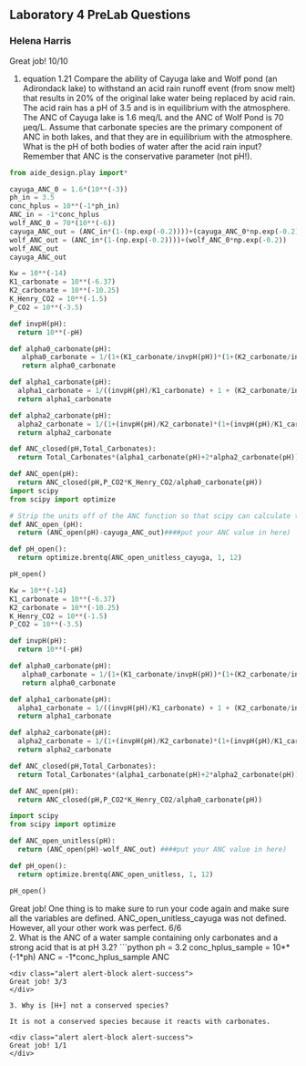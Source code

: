 ## Laboratory 4 PreLab Questions
### Helena Harris
<div class="alert alert-block alert-success">
Great job! 10/10
</div>

1. equation 1.21 Compare the ability of Cayuga lake and Wolf pond (an Adirondack lake) to withstand an acid rain runoff event (from snow melt) that results in 20% of the original lake water being replaced by acid rain. The acid rain has a pH of 3.5 and is in equilibrium with the atmosphere. The ANC of Cayuga lake is 1.6 meq/L and the ANC of Wolf Pond is 70 µeq/L. Assume that carbonate species are the primary component of ANC in both lakes, and that they are in equilibrium with the atmosphere. What is the pH of both bodies of water after the acid rain input? Remember that ANC is the conservative parameter (not pH!).

```python
from aide_design.play import*

cayuga_ANC_0 = 1.6*(10**(-3))
ph_in = 3.5
conc_hplus = 10**(-1*ph_in)
ANC_in = -1*conc_hplus
wolf_ANC_0 = 70*(10**(-6))
cayuga_ANC_out = (ANC_in*(1-(np.exp(-0.2))))+(cayuga_ANC_0*np.exp(-0.2))
wolf_ANC_out = (ANC_in*(1-(np.exp(-0.2))))+(wolf_ANC_0*np.exp(-0.2))
wolf_ANC_out
cayuga_ANC_out

Kw = 10**(-14)
K1_carbonate = 10**(-6.37)
K2_carbonate = 10**(-10.25)
K_Henry_CO2 = 10**(-1.5)
P_CO2 = 10**(-3.5)

def invpH(pH):
  return 10**(-pH)

def alpha0_carbonate(pH):
   alpha0_carbonate = 1/(1+(K1_carbonate/invpH(pH))*(1+(K2_carbonate/invpH(pH))))
   return alpha0_carbonate

def alpha1_carbonate(pH):
  alpha1_carbonate = 1/((invpH(pH)/K1_carbonate) + 1 + (K2_carbonate/invpH(pH)))
  return alpha1_carbonate

def alpha2_carbonate(pH):
  alpha2_carbonate = 1/(1+(invpH(pH)/K2_carbonate)*(1+(invpH(pH)/K1_carbonate)))
  return alpha2_carbonate

def ANC_closed(pH,Total_Carbonates):
  return Total_Carbonates*(alpha1_carbonate(pH)+2*alpha2_carbonate(pH)) + Kw/invpH(pH) - invpH(pH)

def ANC_open(pH):
  return ANC_closed(pH,P_CO2*K_Henry_CO2/alpha0_carbonate(pH))
import scipy
from scipy import optimize

# Strip the units off of the ANC function so that scipy can calculate the root.
def ANC_open_(pH):
  return (ANC_open(pH)-cayuga_ANC_out)####put your ANC value in here)

def pH_open():
  return optimize.brentq(ANC_open_unitless_cayuga, 1, 12)

pH_open()

Kw = 10**(-14)
K1_carbonate = 10**(-6.37)
K2_carbonate = 10**(-10.25)
K_Henry_CO2 = 10**(-1.5)
P_CO2 = 10**(-3.5)

def invpH(pH):
  return 10**(-pH)

def alpha0_carbonate(pH):
   alpha0_carbonate = 1/(1+(K1_carbonate/invpH(pH))*(1+(K2_carbonate/invpH(pH))))
   return alpha0_carbonate

def alpha1_carbonate(pH):
  alpha1_carbonate = 1/((invpH(pH)/K1_carbonate) + 1 + (K2_carbonate/invpH(pH)))
  return alpha1_carbonate

def alpha2_carbonate(pH):
  alpha2_carbonate = 1/(1+(invpH(pH)/K2_carbonate)*(1+(invpH(pH)/K1_carbonate)))
  return alpha2_carbonate

def ANC_closed(pH,Total_Carbonates):
  return Total_Carbonates*(alpha1_carbonate(pH)+2*alpha2_carbonate(pH)) + Kw/invpH(pH) - invpH(pH)

def ANC_open(pH):
  return ANC_closed(pH,P_CO2*K_Henry_CO2/alpha0_carbonate(pH))

import scipy
from scipy import optimize

def ANC_open_unitless(pH):
  return (ANC_open(pH)-wolf_ANC_out) ####put your ANC value in here)

def pH_open():
  return optimize.brentq(ANC_open_unitless, 1, 12)

pH_open()

```
<div class="alert alert-block alert-success">
Great job! One thing is to make sure to run your code again and make sure all the variables are defined. ANC_open_unitless_cayuga was not defined. However, all your other work was perfect. 6/6
</div>
2. What is the ANC of a water sample containing only carbonates and a strong acid that is at pH 3.2?
```python
ph = 3.2
conc_hplus_sample = 10**(-1*ph)
ANC = -1*conc_hplus_sample
ANC

```
<div class="alert alert-block alert-success">
Great job! 3/3
</div>

3. Why is [H+] not a conserved species?

It is not a conserved species because it reacts with carbonates.

<div class="alert alert-block alert-success">
Great job! 1/1
</div>
